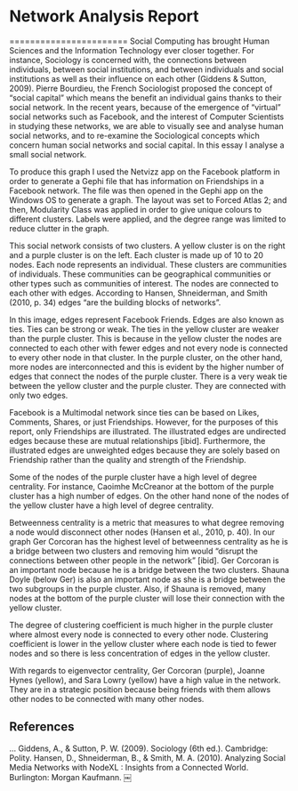 # Network Analysis Report
=======================
Social Computing has brought Human Sciences and the Information Technology ever closer together. For instance, Sociology is concerned with, the connections between individuals, between social institutions, and between individuals and social institutions as well as their influence on each other (Giddens & Sutton, 2009). Pierre Bourdieu, the French Sociologist proposed the concept of “social capital” which means the benefit an individual gains thanks to their social network. In the recent years, because of the emergence of “virtual” social networks such as Facebook, and the interest of Computer Scientists in studying these networks, we are able to visually see and analyse human social networks, and to re-examine the Sociological concepts which concern human social networks and social capital. In this essay I analyse a small social network.  
 
To produce this graph I used the Netvizz app on the Facebook platform in order to generate a Gephi file that has information on Friendships in a Facebook network. The file was then opened in the Gephi app on the Windows OS to generate a graph. The layout was set to Forced Atlas 2; and then, Modularity Class was applied in order to give unique colours to different clusters. Labels were applied, and the degree range was limited to reduce clutter in the graph.  
 
This social network consists of two clusters. A yellow cluster is on the right and a purple cluster is on the left. Each cluster is made up of 10 to 20 nodes. Each node represents an individual. These clusters are communities of individuals. These communities can be geographical communities or other types such as communities of interest. The nodes are connected to each other with edges. According to Hansen, Shneiderman, and Smith (2010, p. 34) edges “are the building blocks of networks”. 
 
In this image, edges represent Facebook Friends. Edges are also known as ties. Ties can be strong or weak. The ties in the yellow cluster are weaker than the purple cluster. This is because in the yellow cluster the nodes are connected to each other with fewer edges and not every node is connected to every other node in that cluster. In the purple cluster, on the other hand, more nodes are interconnected and this is evident by the higher number of edges that connect the nodes of the purple cluster. There is a very weak tie between the yellow cluster and the purple cluster. They are connected with only two edges.  
 
Facebook is a Multimodal network since ties can be based on Likes, Comments, Shares, or just Friendships. However, for the purposes of this report, only Friendships are illustrated. The illustrated edges are undirected edges because these are mutual relationships [ibid]. Furthermore, the illustrated edges are unweighted edges because they are solely based on Friendship rather than the quality and strength of the Friendship. 
 
Some of the nodes of the purple cluster have a high level of degree centrality. For instance, Caoimhe McCreanor at the bottom of the purple cluster has a high number of edges. On the other hand none of the nodes of the yellow cluster have a high level of degree centrality.  
 
Betweenness centrality is a metric that measures to what degree removing a node would disconnect other nodes (Hansen et al., 2010, p. 40). In our graph Ger Corcoran has the highest level of betweenness centrality as he is a bridge between two clusters and removing him would “disrupt the connections between other people in the network” [ibid]. Ger Corcoran is an important node because he is a bridge between the two clusters. Shauna Doyle (below Ger) is also an important node as she is a bridge between the two subgroups in the purple cluster. Also, if Shauna is removed, many nodes at the bottom of the purple cluster will lose their connection with the yellow cluster. 
 
 
 
The degree of clustering coefficient is much higher in the purple cluster where almost every node is connected to every other node. Clustering coefficient is lower in the yellow cluster where each node is tied to fewer nodes and so there is less concentration of edges in the yellow cluster. 
 
With regards to eigenvector centrality, Ger Corcoran (purple), Joanne Hynes (yellow), and Sara Lowry (yellow) have a high value in the network. They are in a strategic position because being friends with them allows other nodes to be connected with many other nodes.  
 
 
 
 
## References 
 
... Giddens, A., & Sutton, P. W. (2009). Sociology (6th ed.). Cambridge: Polity. 
Hansen, D., Shneiderman, B., & Smith, M. A. (2010). Analyzing Social Media Networks with NodeXL : Insights from a Connected World. Burlington: Morgan Kaufmann. 
￼ 
